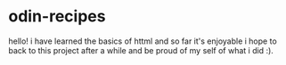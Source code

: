 # odin-recipes
hello! i have learned the basics of httml and so far it's enjoyable i hope to back to this project after a while and be proud of my self of what i did :).